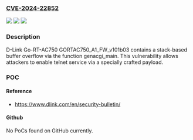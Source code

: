 ### [CVE-2024-22852](https://cve.mitre.org/cgi-bin/cvename.cgi?name=CVE-2024-22852)
![](https://img.shields.io/static/v1?label=Product&message=n%2Fa&color=blue)
![](https://img.shields.io/static/v1?label=Version&message=n%2Fa&color=blue)
![](https://img.shields.io/static/v1?label=Vulnerability&message=n%2Fa&color=brighgreen)

### Description

D-Link Go-RT-AC750 GORTAC750_A1_FW_v101b03 contains a stack-based buffer overflow via the function genacgi_main. This vulnerability allows attackers to enable telnet service via a specially crafted payload.

### POC

#### Reference
- https://www.dlink.com/en/security-bulletin/

#### Github
No PoCs found on GitHub currently.

